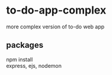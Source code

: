 # to-do-app-complex
more complex version of to-do web app
## packages
npm install  
express, ejs, nodemon
